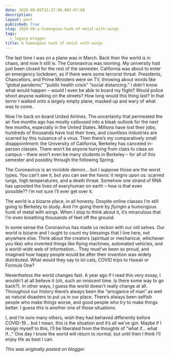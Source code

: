```yaml
---
date: 2020-08-05T15:27:00.003-07:00
description: 
layout: post
published: True
slug: 2020-08-a-humongous-hunk-of-metal-with-wings
tags:
  - legacy-blogger
title: A humongous hunk of metal with wings
---
```



The last time I was on a plane was in March. Back then the world is
in chaos, and now it still is. The Coronavirus was looming. My
university had just been closed for the rest of the semester.
California was about to enter an emergency lockdown, as if there were
some terrorist threat. Presidents, Chancellors, and Prime Ministers
were on TV, throwing about words like “global pandemic” “public
health crisis” “social distancing.” I didn’t know what would
happen – would I even be able to board my flight? Would police
shoot anyone walking on the streets? How long would this thing last?
In that terror I walked onto a largely empty plane, masked up and
wary of what was to come.

Now I’m back on board United Airlines. The uncertainty that
permeated the air five months ago has mostly calloused into a bleak
outlook for the next few months, especially in the United States.
Millions have lost their jobs, hundreds of thousands have lost their
lives, and countless industries are scarred by this nuisance of a
virus. Then there’s my comparatively small disappointment: the
University of California, Berkeley has canceled in-person classes.
There won’t be anyone hurrying from class to class on campus –
there won’t even be many students in Berkeley – for all of this
semester and possibly through the following Spring.

The Coronavirus is an invisible demon… but I suppose those are the
worst types. You can’t see it, but you can see the havoc it reigns
upon us: scarred lungs, high temperatures, and a death threat.
Somehow one strand of RNA has uprooted the lives of everyhuman
on earth – how is that even
possible?? I’m not sure
I’ll ever get over it.

 The
world is a bizarre place, in
all honesty. Despite online
classes I’m still going to Berkeley to study. And
I’m going there by *flying*in a humongous
hunk of metal with wings.
When I stop to think about
it, it’s
miraculous that I’m even
breathing thousands of feet
off the ground. 

 In
some sense the Coronavirus
has made us reckon with our old selves. Our
world is bizarre and I
ought to count my blessings that I live here, not
anywhere else. Think
about the creators
(spiritual
or mechanical, whichever
you like) who invented
things like flying machines, automated vehicles, and
a world-wide web of information… They
must’ve been so proud, and
imagined how happy people would be after their
invention was widely distributed. What
would they say to lol cats,
COVID
trips to Hawaii or Formula One?


 Nevertheless
the world changes fast. A
year ago if I read this very essay, I wouldn’t
at all believe it (oh,
such an innocent time. Is there
some
way to go back?). In other
ways, I guess the world
doesn’t really change at all. Throughout
our history there’s always
been the “arrogance of man” as
well as natural disasters to
put us in our place. There’s
always been selfish
people who make things worse,
and good people
who try to make things
better. I guess this
is another one of those situations.

 I,
and I’m sure many others, wish
they had behaved differently before COVID-19… but
I mean, this is the situation
and it’s all we’ve got.
Maybe if I resign myself to
this, I’ll be liberated
from the thoughts of “what
if… what if...” One day I
know the world will
return to normal, but until
then I think I’ll
enjoy life as best I can.

*This was originally posted on blogger.*
